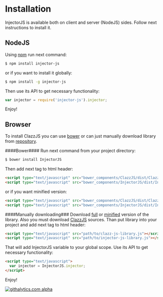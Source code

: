 Installation
============

InjectorJS is available both on client and server (NodeJS) sides. Follow next instructions to install it.

NodeJS
------

Using [npm](https://npmjs.org/) run next command:
```sh
$ npm install injector-js
```
or if you want to install it globally:
```sh
$ npm install -g injector-js
```

Then use its API to get necessary functionality:
```js
var injector = require('injector-js').injector;
```

Enjoy!


Browser
-------

To install ClazzJS you can use [bower](http://bower.io/) or can just manually download library from [repository](../dist).

####Bower####
Run next command from your project directory:
```sh
$ bower install InjectorJS
```

Then add next tag to html header:
```html
<script type="text/javascript" src="bower_components/ClazzJS/dist/ClazzJS.js"></script>
<script type="text/javascript" src="bower_components/InjectorJS/dist/InjectorJS.js"></script>
```
or if you want minified version:
```html
<script type="text/javascript" src="bower_components/ClazzJS/dist/ClazzJS.min.js"></script>
<script type="text/javascript" src="bower_components/InjectorJS/dist/InjectorJS.min.js"></script>
```

####Manually downloading###
Download [full](../dist/InjectorJS.js) or [minified](../dist/InjectorJS.min.js) version of the library. Also you must download [ClazzJS](https://github.com/alexpods/ClazzJS) sources. Than put library into your project and add next tag to html header:
```html
<script type="text/javascript" src="path/to/clazz-js-library.js"></script>
<script type="text/javascript" src="path/to/injector-js-library.js"></script>
```

That will add InjectorJS variable to your global scope. Use its API to get necessary functionality:
```html
<script type="text/javascript">
  var injector = InjectorJS.injector;
</script>
```

Enjoy!

[![githalytics.com alpha](https://cruel-carlota.pagodabox.com/c5ce91382a8a9b7ff9ab16e4dee5a25c "githalytics.com")](http://githalytics.com/alexpods/InjectorJS)
